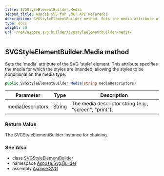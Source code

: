 ```yaml
---
title: SVGStyleElementBuilder.Media
second_title: Aspose.SVG for .NET API Reference
description: SVGStyleElementBuilder method. Sets the media attribute of the SVG style element. This attribute specifies the media for which the styles are intended allowing the styles to be conditional on the media type
type: docs
weight: 50
url: /net/aspose.svg.builder/svgstyleelementbuilder/media/
---
```

## SVGStyleElementBuilder.Media method

Sets the 'media' attribute of the SVG 'style' element. This attribute specifies the media for which the styles are intended, allowing the styles to be conditional on the media type.

```csharp
public SVGStyleElementBuilder Media(string mediaDescriptors)
```

| Parameter | Type | Description |
| --- | --- | --- |
| mediaDescriptors | String | The media descriptor string (e.g., "screen", "print"). |

### Return Value

The SVGStyleElementBuilder instance for chaining.

### See Also

* class [SVGStyleElementBuilder](../)
* namespace [Aspose.Svg.Builder](../../../aspose.svg.builder/)
* assembly [Aspose.SVG](../../../)
